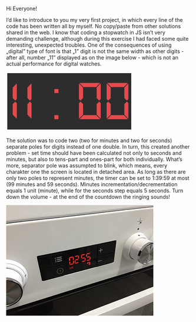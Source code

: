 Hi Everyone!

I’d like to introduce to you my very first project, in which every line of the code has been written all by myself. No copy/paste from other solutions shared in the web. I know that coding a stopwatch in JS isn’t very demanding challenge, although during this exercise I had faced some quite interesting, unexpected troubles. One of the consequences of using „digital” type of font is that „1” digit is not the same width as other digits - after all, number „11” displayed as on the image below - which is not an actual performance for digital watches.

![Uncorrect performance](https://github.com/mroch4/oventimer/blob/master/11.png)

The solution was to code two (two for minutes and two for seconds) separate poles for digits instead of one double. In turn, this created another problem - set time should have been calculated not only to seconds and minutes, but also to tens-part and ones-part for both individually. What’s more, separator pole was assumpted to blink, which means, every charakter one the screen is located in detached area. 
As long as there are only two poles to represent minutes, the timer can be set to 1:39:59 at most (99 minutes and 59 seconds). Minutes incrementation/decrementation equals 1 unit (minute), while for the seconds step equals 5 seconds. Turn down the volume - at the end of the countdown the ringing sounds!

![Inspiration](https://github.com/mroch4/oventimer/blob/master/photo.png)

